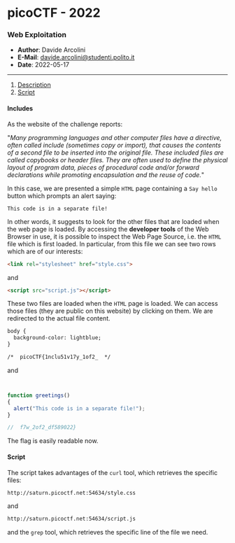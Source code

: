 # picoCTF - 2022
### Web Exploitation
- **Author**: Davide Arcolini
- **E-Mail**: davide.arcolini@studenti.polito.it
- **Date**: 2022-05-17
---

1. [Description](#includes)
2. [Script](#script)

#### Includes

As the website of the challenge reports: 

"*Many programming languages and other computer files have a directive, often called include (sometimes copy or import), that causes the contents of a second file to be inserted into the original file. These included files are called copybooks or header files. They are often used to define the physical layout of program data, pieces of procedural code and/or forward declarations while promoting encapsulation and the reuse of code.*"

In this case, we are presented a simple `HTML` page containing a `Say hello` button which prompts an alert saying: 
```
This code is in a separate file!
```

In other words, it suggests to look for the other files that are loaded when the web page is loaded. By accessing the **developer tools** of the Web Browser in use, it is possible to inspect the Web Page Source, i.e. the `HTML` file which is first loaded. In particular, from this file we can see two rows which are of our interests:

```HTML
<link rel="stylesheet" href="style.css">
```

and

```HTML
<script src="script.js"></script>
```

These two files are loaded when the `HTML` page is loaded. We can access those files (they are public on this website) by clicking on them. We are redirected to the actual file content.

```HTML
body {
  background-color: lightblue;
}

/*  picoCTF{1nclu51v17y_1of2_  */
```

and 

```js


function greetings()
{
  alert("This code is in a separate file!");
}

//  f7w_2of2_df589022}
```

The flag is easily readable now. 

#### Script
The script takes advantages of the `curl` tool, which retrieves the specific files: 
```sh
http://saturn.picoctf.net:54634/style.css
```
and
```sh
http://saturn.picoctf.net:54634/script.js
```

and the `grep` tool, which retrieves the specific line of the file we need.